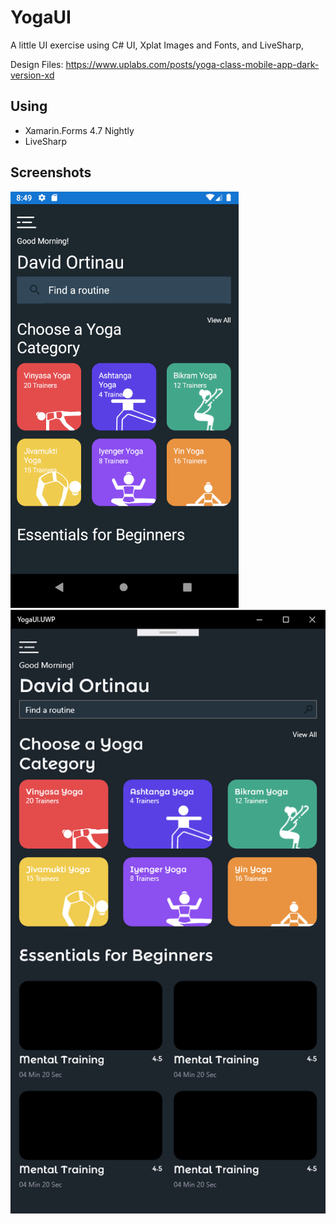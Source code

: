 # YogaUI

A little UI exercise using C# UI, Xplat Images and Fonts, and LiveSharp,

Design Files: https://www.uplabs.com/posts/yoga-class-mobile-app-dark-version-xd

## Using

* Xamarin.Forms 4.7 Nightly
* LiveSharp

## Screenshots

![](Screenshots/droid.png)
![](Screenshots/uwp.png)
